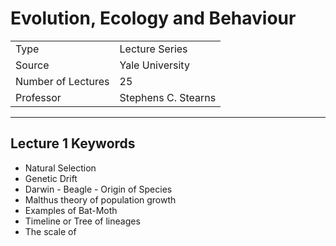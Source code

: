# Evolution, Ecology and Behaviour

|                    |                     |
| ------------------ | ------------------- |
| Type               | Lecture Series      |
| Source             | Yale University     |
| Number of Lectures | 25                  |
| Professor          | Stephens C. Stearns |

***

## Lecture 1 Keywords
* Natural Selection 
* Genetic Drift
* Darwin - Beagle - Origin of Species
* Malthus theory of population growth
* Examples of Bat-Moth
* Timeline or Tree of lineages
* The scale of 
